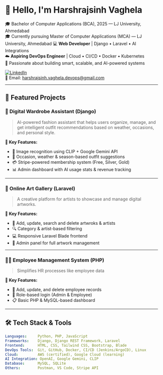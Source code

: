 # 👋 Hello, I'm Harshrajsinh Vaghela

🎓 Bachelor of Computer Applications (BCA), 2025 — LJ University, Ahmedabad  
🎓 Currently pursuing Master of Computer Applications (MCA) — LJ University, Ahmedabad 
💻 **Web Developer** | Django • Laravel • AI Integrations  
☁️ **Aspiring DevOps Engineer** | Cloud • CI/CD • Docker • Kubernetes  
📌 Passionate about building smart, scalable, and AI-powered systems

[![LinkedIn](https://img.shields.io/badge/LinkedIn-blue?logo=linkedin&style=flat&labelColor=blue)](https://www.linkedin.com/in/harshrajsinh-vaghela-a38bba300/)  
📧 Email: [harshrajsinh.vaghela.devops@gmail.com](mailto:harshrajsinh.vaghela.devops@gmail.com)

---

## 🚀 Featured Projects

### 🧠 Digital Wardrobe Assistant (Django)

> AI-powered fashion assistant that helps users organize, manage, and get intelligent outfit recommendations based on weather, occasions, and personal style.

**🔑 Key Features:**
- 👕 Image recognition using CLIP + Google Gemini API
- 🎯 Occasion, weather & season-based outfit suggestions
- 💳 Stripe-powered membership system (Free, Silver, Gold)
- 📊 Admin dashboard with AI usage stats & revenue tracking

---

### 🎨 Online Art Gallery (Laravel)

> A creative platform for artists to showcase and manage digital artworks.

**🔑 Key Features:**
- 🧾 Add, update, search and delete artwroks & artists
- 🔍 Category & artist-based filtering
- 💻 Responsive Laravel Blade frontend
- 🔧 Admin panel for full artwork management

---

### 👨‍💼 Employee Management System (PHP)

> Simplifies HR processes like employee data

**🔑 Key Features:**
- 🧾 Add, update, and delete employee records
- 🔐 Role-based login (Admin & Employee)
- 📋 Basic PHP & MySQL-based dashboard

---

## 🛠️ Tech Stack & Tools

```yaml
Languages:     Python, PHP, JavaScript
Frameworks:    Django, Django REST Framework, Laravel
Frontend:      HTML, CSS, Tailwind CSS, Bootstrap, Blade
DevOps Tools:  Git, GitHub, Docker, CI/CD (Jenkins/ArgoCD), Linux
Cloud:         AWS (certified), Google Cloud (learning)
AI Integration: OpenAI, Google Gemini, CLIP
Database:      MySQL, SQLite
Others:        Postman, VS Code, Stripe API
